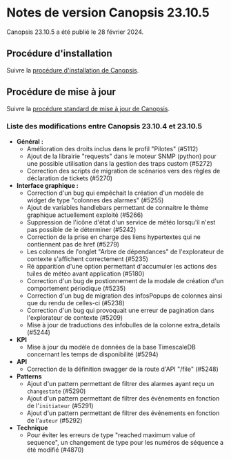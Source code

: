 # Notes de version Canopsis 23.10.5

Canopsis 23.10.5 a été publié le 28 février 2024.

## Procédure d'installation

Suivre la [procédure d'installation de Canopsis](../guide-administration/installation/index.md).

## Procédure de mise à jour

Suivre la [procédure standard de mise à jour de Canopsis](../guide-administration/mise-a-jour/index.md).

### Liste des modifications entre Canopsis 23.10.4 et 23.10.5

*  **Général :**
    * Amélioration des droits inclus dans le profil "Pilotes" (#5112)
    * Ajout de la librairie "requests" dans le moteur SNMP (python) pour une possible utilisation dans la gestion des traps custom (#5272)
    * Correction des scripts de migration de scénarios vers des règles de déclaration de tickets (#5270)
*  **Interface graphique :**
    * Correction d'un bug qui empêchait la création d'un modèle de widget de type "colonnes des alarmes" (#5255)
    * Ajout de variables handlebars permettant de connaitre le thème graphique actuellement exploité (#5266)
    * Suppression de l'icône d'état d'un service de météo lorsqu'il n'est pas possible de le déterminer (#5242)
    * Correction de la prise en charge des liens hypertextes qui ne contiennent pas de href (#5279)
    * Les colonnes de l'onglet "Arbre de dépendances" de l'explorateur de contexte s'affichent correctement (#5235)
    * Ré apparition d'une option permettant d'accumuler les actions des tuiles de météo avant application (#5180)
    * Correction d'un bug de postionnement de la modale de création d'un comportement périodique (#5235)
    * Correction d'un bug de migration des infosPopups de colonnes ainsi que du rendu de celles-ci (#5238)
    * Correction d'un bug qui provoquait une erreur de pagination dans l'explorateur de contexte (#5209)
    * Mise à jour de traductions des infobulles de la colonne extra_details (#5244)
*  **KPI**
    * Mise à jour du modèle de données de la base TimescaleDB concernant les temps de disponibilité (#5294)
*  **API**
    * Correction de la définition swagger de la route d'API "/file" (#5248)
*  **Patterns**
    * Ajout d'un pattern permettant de filtrer des alarmes ayant reçu un `changestate` (#5290)
    * Ajout d'un pattern permettant de filtrer des événements en fonction de l'`initiateur` (#5291)
    * Ajout d'un pattern permettant de filtrer des événements en fonction de l'`auteur` (#5292)
*  **Technique**
    * Pour éviter les erreurs de type "reached maximum value of sequence", un changement de type pour les numéros de séquence a été modifié (#4870)

